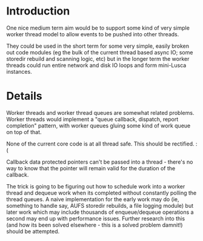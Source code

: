# Introduction #

One nice medium term aim would be to support some kind of very simple worker thread model to allow events to be pushed into other threads.

They could be used in the short term for some very simple, easily broken out code modules (eg the bulk of the current thread based async IO; some storedir rebuild and scanning logic, etc) but in the longer term the worker threads could run entire network and disk IO loops and form mini-Lusca instances.

# Details #

Worker threads and worker thread queues are somewhat related problems. Worker threads would implement a "queue callback, dispatch, report completion" pattern, with worker queues gluing some kind of work queue on top of that.

None of the current core code is at all thread safe. This should be rectified. :(

Callback data protected pointers can't be passed into a thread - there's no way to know that the pointer will remain valid for the duration of the callback.

The trick is going to be figuring out how to schedule work into a worker thread and dequeue work when its completed without constantly polling the thread queues. A naive implementation for the early work may do (ie, something to handle say, AUFS storedir rebuilds, a file logging module) but later work which may include thousands of enqueue/dequeue operations a second may end up with performance issues. Further research into this (and how its been solved elsewhere - this is a solved problem damnit!) should be attempted.